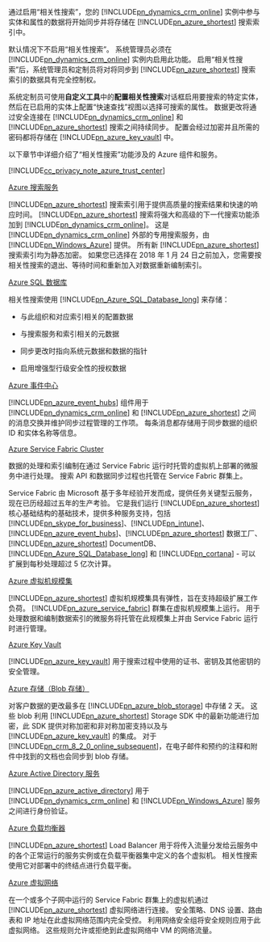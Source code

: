 通过启用“相关性搜索”，您的 [!INCLUDE[pn_dynamics_crm_online](pn-dynamics-crm-online.md)] 实例中参与实体和属性的数据将开始同步并将存储在 [!INCLUDE[pn_azure_shortest](pn-azure-shortest.md)] 搜索索引中。  
  
 默认情况下不启用“相关性搜索”。 系统管理员必须在 [!INCLUDE[pn_dynamics_crm_online](pn-dynamics-crm-online.md)] 实例内启用此功能。 启用“相关性搜索”后，系统管理员和定制员将对将同步到 [!INCLUDE[pn_azure_shortest](pn-azure-shortest.md)] 搜索索引的数据具有完全控制权。  
  
 系统定制员可使用**自定义工具**中的**配置相关性搜索**对话框启用要搜索的特定实体，然后在已启用的实体上配置“快速查找”视图以选择可搜索的属性。 数据更改将通过安全连接在 [!INCLUDE[pn_dynamics_crm_online](pn-dynamics-crm-online.md)] 和 [!INCLUDE[pn_azure_shortest](pn-azure-shortest.md)] 搜索之间持续同步。  配置会经过加密并且所需的密码都将存储在 [!INCLUDE[pn_azure_key_vault](pn-azure-key-vault.md)] 中。  
  
 以下章节中详细介绍了“相关性搜索”功能涉及的 Azure 组件和服务。  
  
 [!INCLUDE[cc_privacy_note_azure_trust_center](cc_privacy_note_azure_trust_center.md)]  
  
 [Azure 搜索服务](https://azure.microsoft.com/services/search/)  
  
 [!INCLUDE[pn_azure_shortest](pn-azure-shortest.md)] 搜索索引用于提供高质量的搜索结果和快速的响应时间。  [!INCLUDE[pn_azure_shortest](pn-azure-shortest.md)] 搜索将强大和高级的下一代搜索功能添加到 [!INCLUDE[pn_dynamics_crm_online](pn-dynamics-crm-online.md)]。  这是 [!INCLUDE[pn_dynamics_crm_online](pn-dynamics-crm-online.md)] 外部的专用搜索服务，由 [!INCLUDE[pn_Windows_Azure](pn-windows-azure.md)] 提供。 所有新 [!INCLUDE[pn_azure_shortest](pn-azure-shortest.md)] 搜索索引均为静态加密。  如果您已选择在 2018 年 1 月 24 日之前加入，您需要按相关性搜索的退出、等待时间和重新加入对数据重新编制索引。  
  
 [Azure SQL 数据库](https://azure.microsoft.com/services/sql-database/)  
  
 相关性搜索使用 [!INCLUDE[pn_Azure_SQL_Database_long](pn-azure-sql-database-long.md)] 来存储：  
  
-   与此组织和对应索引相关的配置数据  
  
-   与搜索服务和索引相关的元数据  
  
-   同步更改时指向系统元数据和数据的指针  
  
-   启用增强型行级安全性的授权数据  
  
[Azure 事件中心](https://azure.microsoft.com/services/event-hubs/)  
  
[!INCLUDE[pn_azure_event_hubs](pn-azure-event-hubs.md)] 组件用于 [!INCLUDE[pn_dynamics_crm_online](pn-dynamics-crm-online.md)] 和 [!INCLUDE[pn_azure_shortest](pn-azure-shortest.md)] 之间的消息交换并维护同步过程管理的工作项。 每条消息都存储用于同步数据的组织 ID 和实体名称等信息。  
  
[Azure Service Fabric Cluster](https://azure.microsoft.com/services/service-fabric/)  
  
数据的处理和索引编制在通过 Service Fabric 运行时托管的虚拟机上部署的微服务中进行处理。 搜索 API 和数据同步过程也托管在 Service Fabric 群集上。  
  
Service Fabric 由 Microsoft 基于多年经验开发而成，提供任务关键型云服务，现在已历经超过五年的生产考验。 它是我们运行 [!INCLUDE[pn_azure_shortest](pn-azure-shortest.md)] 核心基础结构的基础技术，提供多种服务支持，包括 [!INCLUDE[pn_skype_for_business](pn-skype-for-business.md)]、[!INCLUDE[pn_intune](pn-intune.md)]、[!INCLUDE[pn_azure_event_hubs](pn-azure-event-hubs.md)]、[!INCLUDE[pn_azure_shortest](pn-azure-shortest.md)] 数据工厂、[!INCLUDE[pn_azure_shortest](pn-azure-shortest.md)] DocumentDB、[!INCLUDE[pn_Azure_SQL_Database_long](pn-azure-sql-database-long.md)] 和 [!INCLUDE[pn_cortana](pn-cortana.md)] - 可以扩展到每秒处理超过 5 亿次计算。  
  
[Azure 虚拟机规模集](https://azure.microsoft.com/services/virtual-machine-scale-sets/)  
  
[!INCLUDE[pn_azure_shortest](pn-azure-shortest.md)] 虚拟机规模集具有弹性，旨在支持超级扩展工作负荷。 [!INCLUDE[pn_azure_service_fabric](pn_azure_service_fabric.md)] 群集在虚拟机规模集上运行。 用于处理数据和编制数据索引的微服务将托管在此规模集上并由 Service Fabric 运行时进行管理。  
  
[Azure Key Vault](https://azure.microsoft.com/services/key-vault/)  
  
[!INCLUDE[pn_azure_key_vault](pn-azure-key-vault.md)] 用于搜索过程中使用的证书、密钥及其他密钥的安全管理。  
  
[Azure 存储（Blob 存储）](https://azure.microsoft.com/services/storage/blobs/?b=16.38)  
  
对客户数据的更改最多在 [!INCLUDE[pn_azure_blob_storage](pn_azure_blob_storage.md)] 中存储 2 天。  这些 blob 利用 [!INCLUDE[pn_azure_shortest](pn-azure-shortest.md)] Storage SDK 中的最新功能进行加密，此 SDK 提供对称加密和非对称加密支持以及与 [!INCLUDE[pn_azure_key_vault](pn-azure-key-vault.md)] 的集成。 对于 [!INCLUDE[pn_crm_8_2_0_online_subsequent](pn-crm-8-2-0-online-subsequent.md)]，在电子邮件和预约的注释和附件中找到的文档也会同步到 blob 存储。  
  
[Azure Active Directory 服务](https://azure.microsoft.com/services/active-directory/)  
  
[!INCLUDE[pn_azure_active_directory](pn-azure-active-directory.md)] 用于 [!INCLUDE[pn_dynamics_crm_online](pn-dynamics-crm-online.md)] 和 [!INCLUDE[pn_Windows_Azure](pn-windows-azure.md)] 服务之间进行身份验证。  
  
[Azure 负载均衡器](https://azure.microsoft.com/services/load-balancer/)  
  
[!INCLUDE[pn_azure_shortest](pn-azure-shortest.md)] Load Balancer 用于将传入流量分发给云服务中的各个正常运行的服务实例或在负载平衡器集中定义的各个虚拟机。 相关性搜索使用它对部署中的终结点进行负载平衡。  
  
[Azure 虚拟网络](https://azure.microsoft.com/documentation/articles/virtual-networks-overview/)  
  
在一个或多个子网中运行的 Service Fabric 群集上的虚拟机通过 [!INCLUDE[pn_azure_shortest](pn-azure-shortest.md)] 虚拟网络进行连接。 安全策略、DNS 设置、路由表和 IP 地址在此虚拟网络范围内完全受控。 利用网络安全组将安全规则应用于此虚拟网络。 这些规则允许或拒绝到此虚拟网络中 VM 的网络流量。